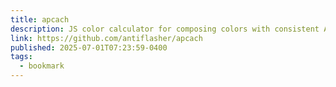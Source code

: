 ```yaml
---
title: apcach
description: JS color calculator for composing colors with consistent APCA contrast ratio.
link: https://github.com/antiflasher/apcach
published: 2025-07-01T07:23:59-0400
tags:
  - bookmark
---
```

